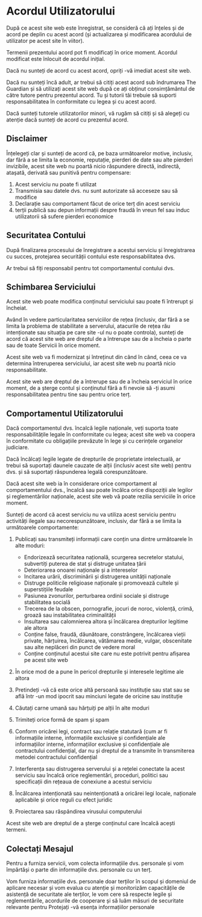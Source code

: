 # Acordul Utilizatorului

După ce acest site web este înregistrat, se consideră că ați înțeles și de acord pe deplin cu acest acord (și actualizarea și modificarea acordului de utilizator pe acest site în viitor).

Termenii prezentului acord pot fi modificați în orice moment. Acordul modificat este înlocuit de acordul inițial.

Dacă nu sunteți de acord cu acest acord, opriți -vă imediat acest site web.

Dacă nu sunteți încă adult, ar trebui să citiți acest acord sub îndrumarea The Guardian și să utilizați acest site web după ce ați obținut consimțământul de către tutore pentru prezentul acord. Tu și tutorii tăi trebuie să suporti responsabilitatea în conformitate cu legea și cu acest acord.

Dacă sunteți tutorele utilizatorilor minori, vă rugăm să citiți și să alegeți cu atenție dacă sunteți de acord cu prezentul acord.

## Disclaimer

Înțelegeți clar și sunteți de acord că, pe baza următoarelor motive, inclusiv, dar fără a se limita la economie, reputație, pierderi de date sau alte pierderi invizibile, acest site web nu poartă nicio răspundere directă, indirectă, atașată, derivată sau punitivă pentru compensare:

1. Acest serviciu nu poate fi utilizat
1. Transmisia sau datele dvs. nu sunt autorizate să acceseze sau să modifice
1. Declarație sau comportament făcut de orice terț din acest serviciu
1. terții publică sau depun informații despre fraudă în vreun fel sau induc utilizatorii să sufere pierderi economice

## Securitatea Contului

După finalizarea procesului de înregistrare a acestui serviciu și înregistrarea cu succes, protejarea securității contului este responsabilitatea dvs.

Ar trebui să fiți responsabil pentru tot comportamentul contului dvs.

## Schimbarea Serviciului

Acest site web poate modifica conținutul serviciului sau poate fi întrerupt și încheiat.

Având în vedere particularitatea serviciilor de rețea (inclusiv, dar fără a se limita la problema de stabilitate a serverului, atacurile de rețea rău intenționate sau situația pe care site -ul nu o poate controla), sunteți de acord că acest site web are dreptul de a întrerupe sau de a încheia o parte sau de toate Servicii în orice moment.

Acest site web va fi modernizat și întreținut din când în când, ceea ce va determina întreruperea serviciului, iar acest site web nu poartă nicio responsabilitate.

Acest site web are dreptul de a întrerupe sau de a încheia serviciul în orice moment, de a șterge contul și conținutul fără a fi nevoie să -ți asumi responsabilitatea pentru tine sau pentru orice terț.

## Comportamentul Utilizatorului

Dacă comportamentul dvs. încalcă legile naționale, veți suporta toate responsabilitățile legale în conformitate cu legea; acest site web va coopera în conformitate cu obligațiile prevăzute în lege și cu cerințele organelor judiciare.

Dacă încălcați legile legate de drepturile de proprietate intelectuală, ar trebui să suportați daunele cauzate de alții (inclusiv acest site web) pentru dvs. și să suportați răspunderea legală corespunzătoare.

Dacă acest site web ia în considerare orice comportament al comportamentului dvs., încalcă sau poate încălca orice dispoziții ale legilor și reglementărilor naționale, acest site web vă poate rezilia serviciile în orice moment.

Sunteți de acord că acest serviciu nu va utiliza acest serviciu pentru activități ilegale sau necorespunzătoare, inclusiv, dar fără a se limita la următoarele comportamente:

1. Publicați sau transmiteți informații care conțin una dintre următoarele în alte moduri:

   * Endorizează securitatea națională, scurgerea secretelor statului, subvertiți puterea de stat și distruge unitatea țării
   * Deteriorarea onoarei naționale și a intereselor
   * Incitarea urării, discriminării și distrugerea unității naționale
   * Distruge politicile religioase naționale și promovează cultele și superstițiile feudale
   * Pasiunea zvonurilor, perturbarea ordinii sociale și distruge stabilitatea socială
   * Trecerea de la obscen, pornografie, jocuri de noroc, violență, crimă, groază sau instabilitatea criminalității
   * Insultarea sau calomnierea altora și încălcarea drepturilor legitime ale altora
   * Conține false, fraudă, dăunătoare, constrângere, încălcarea vieții private, hărțuirea, încălcarea, vătămarea medie, vulgar, obscenitate sau alte neplăceri din punct de vedere moral
   * Conține conținutul acestui site care nu este potrivit pentru afișarea pe acest site web

1. În orice mod de a pune în pericol drepturile și interesele legitime ale altora
1. Pretindeți -vă că este orice altă persoană sau instituție sau stat sau se află într -un mod ipocrit sau minciuni legate de oricine sau instituție
1. Căutați carne umană sau hărțuiți pe alții în alte moduri
1. Trimiteți orice formă de spam și spam
1. Conform oricărei legi, contract sau relație statutară (cum ar fi informațiile interne, informațiile exclusive și confidențiale ale informațiilor interne, informațiilor exclusive și confidențiale ale contractului confidențial, dar nu și dreptul de a transmite în transmiterea metodei contractului confidențial
1. Interferența sau distrugerea serverului și a rețelei conectate la acest serviciu sau încalcă orice reglementări, proceduri, politici sau specificații din rețeaua de conexiune a acestui serviciu
1. Încălcarea intenționată sau neintenționată a oricărei legi locale, naționale aplicabile și orice reguli cu efect juridic
1. Proiectarea sau răspândirea virusului computerului

Acest site web are dreptul de a șterge conținutul care încalcă acești termeni.

## Colectați Mesajul

Pentru a furniza servicii, vom colecta informațiile dvs. personale și vom împărtăși o parte din informațiile dvs. personale cu un terț.

Vom furniza informațiile dvs. personale doar terților în scopul și domeniul de aplicare necesar și vom evalua cu atenție și monitorizăm capacitățile de asistență de securitate ale terților, le vom cere să respecte legile și reglementările, acordurile de cooperare și să luăm măsuri de securitate relevante pentru Protejați -vă esența informațiilor personale